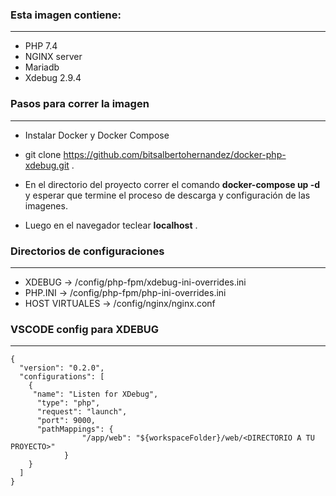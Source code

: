 ### Esta imagen contiene:
------------

* PHP 7.4
* NGINX server 
* Mariadb
* Xdebug 2.9.4
###  Pasos para correr la imagen

------------


-  Instalar Docker y Docker Compose

-  git clone https://github.com/bitsalbertohernandez/docker-php-xdebug.git .
-  En el directorio del proyecto correr el comando **docker-compose up -d** y esperar que termine el proceso de descarga y configuración de las imagenes.
-  Luego en el navegador teclear **localhost** .
### Directorios de configuraciones
------------
- XDEBUG -> /config/php-fpm/xdebug-ini-overrides.ini
- PHP.INI -> /config/php-fpm/php-ini-overrides.ini
- HOST VIRTUALES -> /config/nginx/nginx.conf
### VSCODE config para XDEBUG
------------
```
{
  "version": "0.2.0",
  "configurations": [
    {
     "name": "Listen for XDebug",
      "type": "php",
      "request": "launch",
      "port": 9000,
      "pathMappings": {
                "/app/web": "${workspaceFolder}/web/<DIRECTORIO A TU PROYECTO>"
            }
    }
  ]
}
```